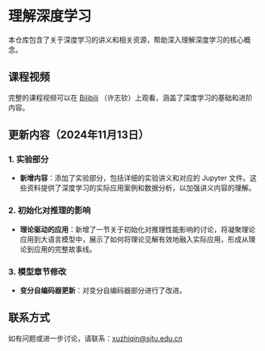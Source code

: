 
# 理解深度学习

本仓库包含了关于深度学习的讲义和相关资源，帮助深入理解深度学习的核心概念。

## 课程视频

完整的课程视频可以在 [Bilibili](https://space.bilibili.com/95975441/channel/seriesdetail?sid=3749682) （许志钦）上观看，涵盖了深度学习的基础和进阶内容。

## 更新内容（2024年11月13日）

### 1. 实验部分
   - **新增内容**：添加了实验部分，包括详细的实验讲义和对应的 Jupyter 文件。这些资料提供了深度学习的实际应用案例和数据分析，以加强讲义内容的理解。

### 2. 初始化对推理的影响
   - **理论驱动的应用**：新增了一节关于初始化对推理性能影响的讨论，将凝聚理论应用到大语言模型中，展示了如何将理论见解有效地融入实际应用，形成从理论到应用的完整故事线。

### 3. 模型章节修改
   - **变分自编码器更新**：对变分自编码器部分进行了改进。

## 联系方式

如有问题或进一步讨论，请联系：[xuzhiqin@sjtu.edu.cn](mailto:xuzhiqin@sjtu.edu.cn)

